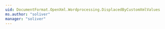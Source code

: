```yaml
---
uid: DocumentFormat.OpenXml.Wordprocessing.DisplacedByCustomXmlValues
ms.author: "soliver"
manager: "soliver"
---
```

